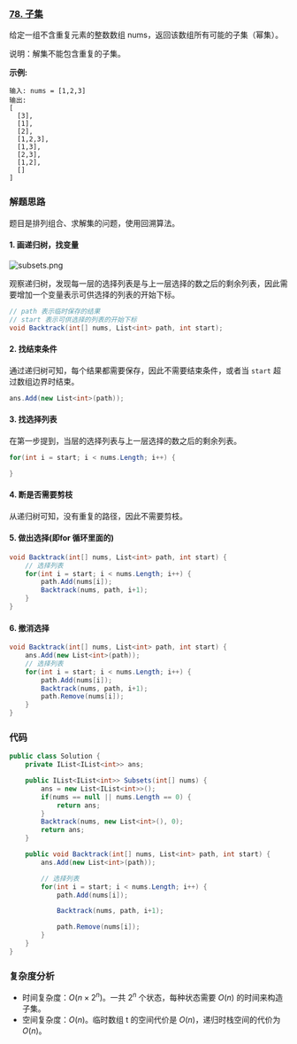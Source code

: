 ### [78. 子集](https://leetcode-cn.com/problems/subsets/)

给定一组不含重复元素的整数数组 nums，返回该数组所有可能的子集（幂集）。

说明：解集不能包含重复的子集。

**示例:**

```
输入: nums = [1,2,3]
输出:
[
  [3],
  [1],
  [2],
  [1,2,3],
  [1,3],
  [2,3],
  [1,2],
  []
]
```

### 解题思路

题目是排列组合、求解集的问题，使用回溯算法。

#### 1. 画递归树，找变量

![subsets.png](https://pic.leetcode-cn.com/1605708604-yMADmu-subsets.png)

观察递归树，发现每一层的选择列表是与上一层选择的数之后的剩余列表，因此需要增加一个变量表示可供选择的列表的开始下标。

```csharp
// path 表示临时保存的结果
// start 表示可供选择的列表的开始下标
void Backtrack(int[] nums, List<int> path, int start);
```

#### 2. 找结束条件

通过递归树可知，每个结果都需要保存，因此不需要结束条件，或者当 `start` 超过数组边界时结束。

```csharp
ans.Add(new List<int>(path));
```

#### 3. 找选择列表

在第一步提到，当层的选择列表与上一层选择的数之后的剩余列表。

```csharp
for(int i = start; i < nums.Length; i++) {

}
```

#### 4. 断是否需要剪枝

从递归树可知，没有重复的路径，因此不需要剪枝。

#### 5. 做出选择(即for 循环里面的)

```csharp
void Backtrack(int[] nums, List<int> path, int start) {
    // 选择列表
    for(int i = start; i < nums.Length; i++) {
        path.Add(nums[i]);
        Backtrack(nums, path, i+1);
    }
}
```

#### 6. 撤消选择

```csharp
void Backtrack(int[] nums, List<int> path, int start) {
    ans.Add(new List<int>(path));
    // 选择列表
    for(int i = start; i < nums.Length; i++) {
        path.Add(nums[i]);
        Backtrack(nums, path, i+1);
        path.Remove(nums[i]);
    }
}
```

### 代码

```csharp
public class Solution {
    private IList<IList<int>> ans;

    public IList<IList<int>> Subsets(int[] nums) {
        ans = new List<IList<int>>();
        if(nums == null || nums.Length == 0) {
            return ans;
        }
        Backtrack(nums, new List<int>(), 0);
        return ans;
    }

    public void Backtrack(int[] nums, List<int> path, int start) {
        ans.Add(new List<int>(path));

        // 选择列表
        for(int i = start; i < nums.Length; i++) {
            path.Add(nums[i]);

            Backtrack(nums, path, i+1);

            path.Remove(nums[i]);
        }
    }
}
```

### 复杂度分析

- 时间复杂度：$O(n×2^n)$。一共 $2^n$ 个状态，每种状态需要 $O(n)$ 的时间来构造子集。
- 空间复杂度：$O(n)$。临时数组 t 的空间代价是 $O(n)$，递归时栈空间的代价为 $O(n)$。